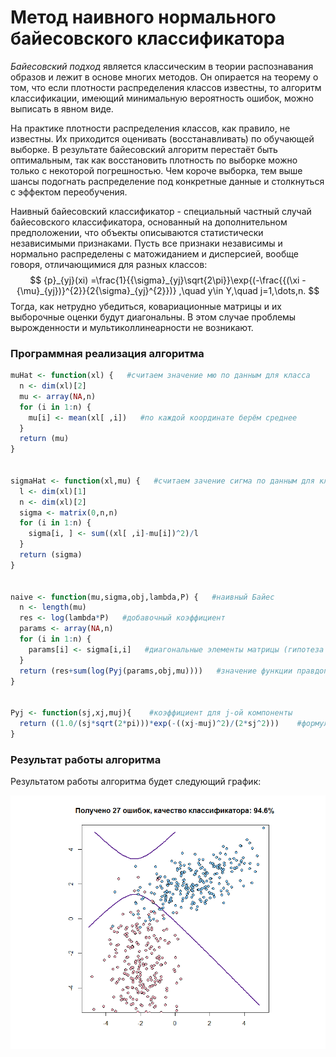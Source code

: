 # Метод наивного нормального байесовского классификатора

*Байесовский подход* является классическим в теории распознавания образов и лежит в основе многих методов. Он опирается на теорему о том, что если плотности распределения классов известны, то алгоритм классификации, имеющий минимальную вероятность ошибок, можно выписать в явном виде.

На практике плотности распределения классов, как правило, не известны. Их приходится оценивать (восстанавливать) по обучающей выборке. В результате байесовский алгоритм перестаёт быть оптимальным, так как восстановить плотность по выборке можно только с некоторой погрешностью. Чем короче выборка, тем выше шансы подогнать распределение под конкретные данные и столкнуться с эффектом переобучения.

Наивный байесовский классификатор - специальный частный случай байесовского классификатора, основанный на дополнительном предположении, что объекты описываются статистически независимыми признаками. Пусть все признаки независимы и нормально распределены с матожиданием и дисперсией, вообще говоря, отличающимися для разных классов:
$$
{p}_{yj}(xi) =\frac{1}{{\sigma}_{yj}\sqrt{2\pi}}\exp{(-\frac{{(\xi - {\mu}_{yj})}^{2}}{2{\sigma}_{yj}^{2}})} ,\quad y\in Y,\quad j=1,\dots,n.
$$
Тогда, как нетрудно убедиться, ковариационные матрицы и их выборочные оценки будут диагональны. В этом случае проблемы вырожденности и мультиколлинеарности не возникают.

### Программная реализация алгоритма

```R
muHat <- function(xl) {   #считаем значение мю по данным для класса
  n <- dim(xl)[2]
  mu <- array(NA,n)
  for (i in 1:n) {
    mu[i] <- mean(xl[ ,i])   #по каждой координате берём среднее
  }
  return (mu)
}


sigmaHat <- function(xl,mu) {   #считаем зачение сигма по данным для класса и полученному мю
  l <- dim(xl)[1]
  n <- dim(xl)[2]
  sigma <- matrix(0,n,n)
  for (i in 1:n) {
    sigma[i, ] <- sum((xl[ ,i]-mu[i])^2)/l
  }
  return (sigma)
}


naive <- function(mu,sigma,obj,lambda,P) {   #наивный Байес
  n <- length(mu)
  res <- log(lambda*P)   #добавочный коэффициент
  params <- array(NA,n)
  for (i in 1:n) {
    params[i] <- sigma[i,i]   #диагональные элементы матрицы (гипотеза наивного классификатора)
  }
  return (res+sum(log(Pyj(params,obj,mu))))   #значение функции правдоподобия
}


Pyj <- function(sj,xj,muj){    #коэффициент для j-ой компоненты
  return ((1.0/(sj*sqrt(2*pi)))*exp(-((xj-muj)^2)/(2*sj^2)))    #формула нормального наивного Байесовского классификатора
}
```

### Результат работы алгоритма

Результатом работы алгоритма будет следующий график:

![Naive](Naive.png)